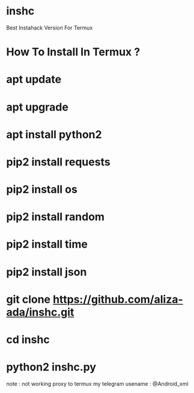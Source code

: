# inshc
Best Instahack Version For Termux

How To Install In Termux ?
========
apt update
==
apt upgrade
===
apt install python2 
=
pip2 install requests 
=
pip2 install os 
=
pip2 install random
=
pip2 install time
=
pip2 install json
=
git clone https://github.com/aliza-ada/inshc.git
=
cd inshc
=
python2 inshc.py
=
note : not working proxy to termux 
my telegram usename : @Android_xml
